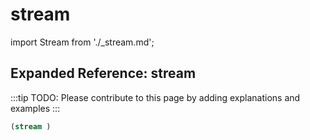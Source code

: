 # stream

import Stream from './_stream.md';

<Stream />

## Expanded Reference: stream

:::tip
TODO: Please contribute to this page by adding explanations and examples
:::

```lisp
(stream )
```

